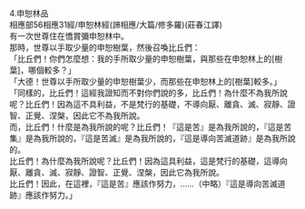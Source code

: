 4.申恕林品  
相應部56相應31經/申恕林經(諦相應/大篇/修多羅)(莊春江譯)  
有一次世尊住在憍賞彌申恕林中。  
那時，世尊以手取少量的申恕樹葉，然後召喚比丘們：  
「比丘們！你們怎麼想：我的手所取少量的申恕樹葉，與那些在申恕林上的[樹葉]，哪個較多？」  
「大德！世尊以手所取少量的申恕樹葉少，而那些在申恕林上的[樹葉]較多。」  
「同樣的，比丘們！這經我證知而不對你們說的多，比丘們！為什麼不為我所說呢？比丘們！因為這不具利益，不是梵行的基礎，不導向厭、離貪、滅、寂靜、證智、正覺、涅槃，因此它不為我所說。  
而，比丘們！什麼是為我所說的呢？比丘們！『這是苦』是為我所說的，『這是苦集』是為我所說的，『這是苦滅』是為我所說的，『這是導向苦滅道跡』是為我所說的。  
比丘們！為什麼為我所說呢？比丘們！因為這具利益，這是梵行的基礎，這導向厭、離貪、滅、寂靜、證智、正覺、涅槃，因此它為我所說。  
比丘們！因此，在這裡，『這是苦』應該作努力，……（中略）『這是導向苦滅道跡』應該作努力。」  
  
  
